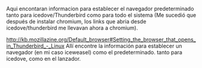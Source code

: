 Aqui encontaran informacion para establecer el navegador predeterminado tanto para icedove/Thunderbird como para todo el sistema
(Me sucedió que después de instalar chromium, los links que abria desde icedove/thunderbird me llevavan ahora a chromium).


http://kb.mozillazine.org/Default_browser#Setting_the_browser_that_opens_in_Thunderbird_-_Linux
Allí encontre la información para establecer un navegador (en mi caso iceweasel) como el predeterminado.
tanto para icedove, como en el lanzador.
